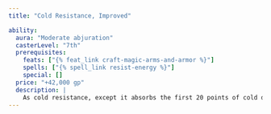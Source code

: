 ```yaml
---
title: "Cold Resistance, Improved"

ability:
  aura: "Moderate abjuration"
  casterLevel: "7th"
  prerequisites:
    feats: ["{% feat_link craft-magic-arms-and-armor %}"]
    spells: ["{% spell_link resist-energy %}"]
    special: []
  price: "+42,000 gp"
  description: |
    As cold resistance, except it absorbs the first 20 points of cold damage per attack.
---
```

